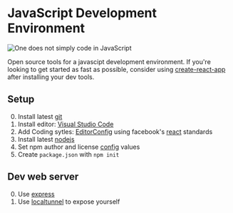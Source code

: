 # JavaScript Development Environment

![One does not simply code in JavaScript](https://i.imgur.com/OdlY9KP.png "One does not simply code in JavaScript")

Open source tools for a javascipt development environment. If you're looking to get started as fast as possible, consider using [create-react-app](https://github.com/facebook/create-react-app/) after installing your dev tools.

## Setup

0. Install latest [git](https://git-scm.com/)
1. Install editor: [Visual Studio Code](https://code.visualstudio.com/)
2. Add Coding sytles: [EditorConfig](https://editorconfig.org/) using facebook's [react](https://github.com/facebook/react/blob/master/.editorconfig) standards
3. Install latest [nodejs](https://nodejs.org/en/)
4. Set npm author and license [config](https://docs.npmjs.com/misc/config#init-author-name) values
5. Create `package.json` with `npm init`

## Dev web server

0. Use [express](https://expressjs.com/)
1. Use [localtunnel](https://localtunnel.github.io/www/) to expose yourself

